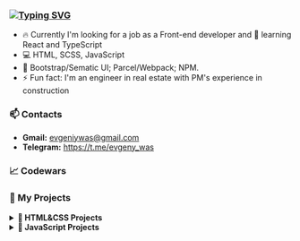 ### [![Typing SVG](https://readme-typing-svg.herokuapp.com?color=000000&lines=Hello!+I'm+Evgeny+Vasiukevich+%F0%9F%91%8B)](https://git.io/typing-svg)

- 🔥 Currently I'm looking for a job as a Front-end developer and 🚀 learning React and TypeScript
- 💻 HTML, SCSS, JavaScript
- 🧰 Bootstrap/Sematic UI; Parcel/Webpack; NPM.
- ⚡ Fun fact: I'm an engineer in real estate with PM's experience in construction

### 📫 Contacts 
- **Gmail:** evgeniywas@gmail.com
- **Telegram:** https://t.me/evgeny_was

### 📈 Codewars
<!-- <img src='https://www.codewars.com/users/Oleg-Kolosov/badges/large'> -->


### 🔑 My Projects

<details><summary><b>🤖  HTML&CSS Projects</b></summary>
  
  <ul>
    <li><a href="https://github.com/EvgenyWas/VK-dashboard">The page of app with using CSS Grid</a></li>
    <li><a href="https://github.com/EvgenyWas/Landingpage-LaslesVPN">The landing page</a></li>
    <li><a href="https://github.com/EvgenyWas/Simple-Landing-Page">Easy responsive web page</a></li>
    <li><a href="https://github.com/EvgenyWas/Simple-Budget-App">Simple budget app with using Bootstrap 5</a></li>
    <li><a href="https://github.com/EvgenyWas/Image-Zoom-Hover-Effect">Image zoom hover effect</a></li>
    <li><a href="https://github.com/EvgenyWas/Figure-master">Figure master</a></li>
  </ul>
</details>

<details><summary><b>👾  JavaScript Projects</b></summary>
  
  <ul>
    <li><a href="https://github.com/EvgenyWas/todo-list">Improved Simple Todo List</a></li>
    <li><a href="https://github.com/EvgenyWas/aim-game">Aim game</a></li>
    <li><a href="https://github.com/EvgenyWas/simple-timer">Simple timer</a></li>
    <li><a href="https://github.com/EvgenyWas/hover-board">Hover board</a></li>
    <li><a href="https://github.com/EvgenyWas/gallery-of-cards">Gallery of cards</a></li>
    <li><a href="https://github.com/EvgenyWas/slider">Slider</a></li>
    <li><a href="https://github.com/EvgenyWas/simple-drag-n-drop">Simple drag&drop</a></li>
    <li><a href="https://github.com/EvgenyWas/Animated-circle-with-callback">Animated circle with callback</a></li>
  </ul>
</details>

